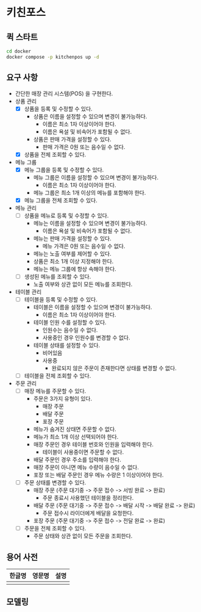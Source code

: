 # 키친포스

## 퀵 스타트

```sh
cd docker
docker compose -p kitchenpos up -d
```

## 요구 사항

- 간단한 매장 관리 시스템(POS) 을 구현한다.
- 상품 관리
  - [x] 상품을 등록 및 수정할 수 있다.
    - 상품은 이름을 설정할 수 있으며 변경이 불가능하다.
      - 이름은 최소 1자 이상이어야 한다. 
      - 이름은 욕설 및 비속어가 포함될 수 없다.
    - 상품은 판매 가격을 설정할 수 있다.
      - 판매 가격은 0원 또는 음수일 수 없다.
  - [x] 상품을 전체 조회할 수 있다.
- 메뉴 그륩
  - [x] 메뉴 그룹을 등록 및 수정할 수 있다.
    - 메뉴 그룹은 이름을 설정할 수 있으며 변경이 불가능하다.
      - 이름은 최소 1자 이상이어야 한다.
    - 메뉴 그룹은 최소 1개 이상의 메뉴를 포함해야 한다. 
  - [x] 메뉴 그룹을 전체 조회할 수 있다.
- 메뉴 관리
  - [ ] 상품을 메뉴로 등록 및 수정할 수 있다.
    - 메뉴는 이름을 설정할 수 있으며 변경이 불가능하다.
      - 이름은 욕설 및 비속어가 포함될 수 없다.
    - 메뉴는 판매 가격을 설정할 수 있다.
      - 메뉴 가격은 0원 또는 음수일 수 없다. 
    - 메뉴는 노출 여부를 제어할 수 있다.
    - 상품은 최소 1개 이상 지정해야 한다.
    - 메뉴는 메뉴 그룹에 항상 속해야 한다.
  - [ ] 생성된 메뉴를 조회할 수 있다.
    - 노출 여부와 상관 없이 모든 메뉴를 조회한다.
- 테이블 관리
  - [ ] 테이블을 등록 및 수정할 수 있다.
    - 테이블은 이름을 설정할 수 있으며 변경이 불가능하다.
      - 이름은 최소 1자 이상이어야 한다.
    - 테이블 인원 수를 설정할 수 있다.
      - 인원수는 음수일 수 없다.
      - 사용중인 경우 인원수를 변경할 수 없다.
    - 테이블 상태를 설정할 수 있다.
      - 비어있음
      - 사용중
        - 완료되지 않은 주문이 존재한다면 상태를 변경할 수 없다.
  - [ ] 테이블을 전체 조회할 수 있다.
- 주문 관리
  - [ ] 매장 메뉴를 주문할 수 있다.
    - 주문은 3가지 유형이 있다.
      - 매장 주문
      - 배달 주문
      - 포장 주문
    - 메뉴가 숨겨진 상태면 주문할 수 없다.
    - 메뉴가 최소 1개 이상 선택되어야 한다.
    - 매장 주문인 경우 테이블 번호와 인원을 입력해야 한다.
      - 테이블이 사용중이면 주문할 수 없다.
    - 배달 주문인 경우 주소를 입력해야 한다.
    - 매장 주문이 아니면 메뉴 수량이 음수일 수 없다.
    - 포장 또는 배달 주문인 경우 메뉴 수량은 1 이상이어야 한다.
  - [ ] 주문 상태를 변경할 수 있다.
    - 매장 주문 (주문 대기중 -> 주문 접수 -> 서빙 완료 -> 완료)
      - 주문 종료시 사용했던 테이블을 정리한다.
    - 배달 주문 (주문 대기중 -> 주문 접수 -> 배달 시작 -> 배달 완료 -> 완료)
      - 주문 접수시 라이더에게 배달을 요청한다.
    - 포장 주문 (주문 대기중 -> 주문 접수 -> 전달 완료 -> 완료)
  - [ ] 주문을 전체 조회할 수 있다.
    - 주문 상태와 상관 없이 모든 주문을 조회한다.

## 용어 사전

| 한글명 | 영문명 | 설명 |
| --- | --- | --- |
|  |  |  |

## 모델링
